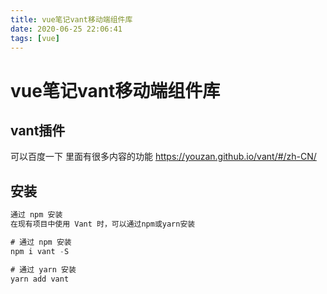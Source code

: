 ```yaml
---
title: vue笔记vant移动端组件库
date: 2020-06-25 22:06:41
tags: [vue]
---
```


# vue笔记vant移动端组件库
## vant插件
可以百度一下 里面有很多内容的功能 
https://youzan.github.io/vant/#/zh-CN/
## 安装
```java
通过 npm 安装
在现有项目中使用 Vant 时，可以通过npm或yarn安装

# 通过 npm 安装
npm i vant -S

# 通过 yarn 安装
yarn add vant
```